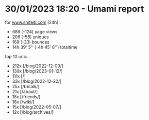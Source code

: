 # 30/01/2023 18:20 - Umami report
for www.shifeiti.com [24h] :

 - 686 (-124) page views
 - 206 (-58) uniques
 - 169 (-33) bounces
 - 14h 39' 5'' (-4h 45' 8'') totaltime


top 10 urls:
 - 212x [/blog/2022-12-09/]
 - 130x [/blog/2023-01-12/]
 - 111x [/]
 - 33x [/blog/2022-12-22/]
 - 25x [/bbtalk/]
 - 21x [/about/]
 - 18x [/friends/]
 - 16x [/wiki/]
 - 15x [/blog/2022-05-07/]
 - 12x [/blog/archives/]


